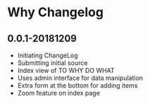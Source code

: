 # Why Changelog

## 0.0.1-20181209

* Initiating ChangeLog
* Submitting initial source
* Index view of TO WHY DO WHAT
* Uses admin interface for data manipulation
* Extra form at the bottom for adding items
* Zoom feature on index page 